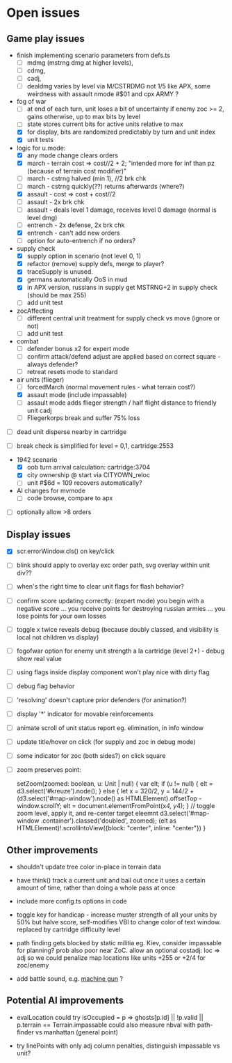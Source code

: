# Open issues

## Game play issues

- finish implementing scenario parameters from defs.ts
  - [ ] mdmg (mstrng dmg at higher levels),
  - [ ] cdmg,
  - [ ] cadj,
  - [ ] dealdmg varies by level via M/CSTRDMG not 1/5 like APX, some weirdness with assault nmode #$01 and cpx ARMY ?

- fog of war
  - [ ] at end of each turn, unit loses a bit of uncertainty if enemy zoc >= 2, gains otherwise, up to max bits by level
  - [ ] state stores current bits for active units relative to max
  - [x] for display, bits are randomized predictably by turn and unit index
  - [x] unit tests

- logic for u.mode:
  - [x] any mode change clears orders
  - [x] march - terrain cost => cost//2 + 2; "intended more for inf than pz (because of terrain cost modifier)"
  - [ ] march - cstrng halved (min 1), //2 brk chk
  - [ ] march - cstrng quickly(??) returns afterwards (where?)
  - [x] assault - cost => cost + cost//2
  - [ ] assault - 2x brk chk
  - [ ] assault - deals level 1 damage, receives level 0 damage (normal is level dmg)
  - [ ] entrench - 2x defense, 2x brk chk
  - [x] entrench - can't add new orders
  - [ ] option for auto-entrench if no orders?

- supply check
  - [x] supply option in scenario (not level 0, 1)
  - [x] refactor (remove) supply defs, merge to player?
  - [x] traceSupply is unused.
  - [x] germans automatically OoS in mud
  - [x] in APX version, russians in supply get MSTRNG+2 in supply check (should be max 255)
  - [ ] add unit test

- zocAffecting
  - [ ] different central unit treatment for supply check vs move (ignore or not)
  - [ ] add unit test

- combat
  - [ ] defender bonus x2 for expert mode
  - [ ] confirm attack/defend adjust are applied based on correct square - always defender?
  - [ ] retreat resets mode to standard

- air units (flieger)
  - [ ] forcedMarch (normal movement rules - what terrain cost?)
  - [x] assault mode (include impassable)
  - [ ] assault mode adds flieger strength / half flight distance to friendly unit cadj
  - [ ] Fliegerkorps break and suffer 75% loss

- [ ] dead unit disperse nearby in cartridge

- [ ] break check is simplified for level = 0,1, cartridge:2553

- 1942 scenario
  - [x] oob turn arrival calculation: cartridge:3704
  - [x] city ownership @ start via CITYOWN_reloc
  - [ ] unit #$6d = 109 recovers automatically?

- AI changes for mvmode
  - [ ] code browse, compare to apx

- [ ] optionally allow >8 orders

## Display issues

- [x] scr.errorWindow.cls() on key/click

- [ ] blink should apply to overlay exc order path, svg overlay within unit div??

- [ ] when's the right time to clear unit flags for flash behavior?

- [ ] confirm score updating correctly: (expert mode)  you begin with a negative score ... you receive points for destroying russian armies ... you lose points for your own losses

- [ ] toggle x twice reveals debug (because doubly classed, and visibility is local not children vs display)

- [ ] fogofwar option for enemy unit strength a la cartridge (level 2+) - debug show real value

- [ ] using flags inside display component won't play nice with dirty flag

- [ ] debug flag behavior

- [ ] 'resolving' doesn't capture prior defenders (for animation?)

- [ ] display '*' indicator for movable reinforcements

- [ ] animate scroll of unit status report eg. elimination, in info window

- [ ] update title/hover on click (for supply and zoc in debug mode)

- [ ] some indicator for zoc (both sides?) on click square

- [ ] zoom preserves point:

     setZoom(zoomed: boolean, u: Unit | null) {
        var elt;
        if (u != null) {
            elt = d3.select('#kreuze').node();
        } else {
            let x = 320/2,
                y = 144/2 + (d3.select('#map-window').node() as HTMLElement).offsetTop - window.scrollY;
            elt = document.elementFromPoint(x*4, y*4);
        }
        // toggle zoom level, apply it, and re-center target eleemnt
        d3.select('#map-window .container').classed('doubled', zoomed);
        (elt as HTMLElement)!.scrollIntoView({block: "center", inline: "center"})
    }

## Other improvements

- shouldn't update tree color in-place in terrain data

- have think() track a current unit and bail out once it uses a certain amount of time,
  rather than doing a whole pass at once

- include more config.ts options in code

- toggle key for handicap - increase muster strength of all your units by 50% but halve score,
  self-modifies VBI to change color of text window.  replaced by cartridge difficulty level

- path finding gets blocked by static militia eg. Kiev, consider impassable for planning?  prob also poor near ZoC.  allow an optional costadj: loc => adj so we could penalize map locations like units +255 or +2/4 for zoc/enemy

- add battle sound, e.g. [machine gun](https://archive.org/details/MachineGunSoundEffects/Machine%2BGun%2B4.mp3) ?

## Potential AI improvements

- evalLocation could try isOccupied = p => ghosts[p.id] || !p.valid || p.terrain == Terrain.impassable
    could also measure nbval with path-finder vs manhattan (general point)

- try linePoints with only adj column penalties, distinguish impassable vs unit?
